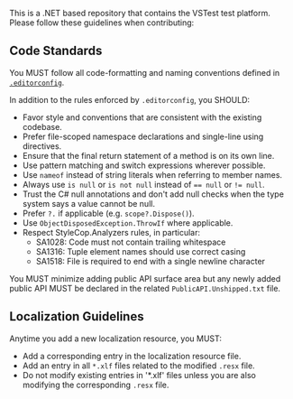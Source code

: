 This is a .NET based repository that contains the VSTest test platform. Please follow these guidelines when contributing:

## Code Standards

You MUST follow all code-formatting and naming conventions defined in [`.editorconfig`](../.editorconfig).

In addition to the rules enforced by `.editorconfig`, you SHOULD:

- Favor style and conventions that are consistent with the existing codebase.
- Prefer file-scoped namespace declarations and single-line using directives.
- Ensure that the final return statement of a method is on its own line.
- Use pattern matching and switch expressions wherever possible.
- Use `nameof` instead of string literals when referring to member names.
- Always use `is null` or `is not null` instead of `== null` or `!= null`.
- Trust the C# null annotations and don't add null checks when the type system says a value cannot be null.
- Prefer `?.` if applicable (e.g. `scope?.Dispose()`).
- Use `ObjectDisposedException.ThrowIf` where applicable.
- Respect StyleCop.Analyzers rules, in particular:
  - SA1028: Code must not contain trailing whitespace
  - SA1316: Tuple element names should use correct casing
  - SA1518: File is required to end with a single newline character

You MUST minimize adding public API surface area but any newly added public API MUST be declared in the related `PublicAPI.Unshipped.txt` file.

## Localization Guidelines

Anytime you add a new localization resource, you MUST:
- Add a corresponding entry in the localization resource file.
- Add an entry in all `*.xlf` files related to the modified `.resx` file.
- Do not modify existing entries in '*.xlf' files unless you are also modifying the corresponding `.resx` file.
